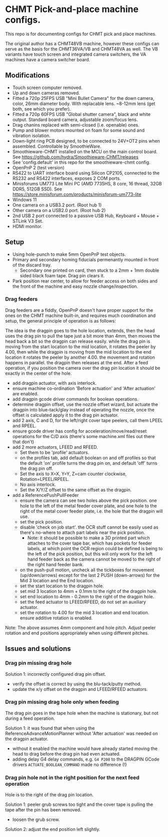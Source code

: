 # CHMT Pick-and-place machine configs.

This repo is for documenting configs for CHMT pick and place machines.

The original author has a CHMT48VB machine, however these configs can serve as the basis for the CHMT36VA/VB and CHMT48VA as well. The VB variants have touch screen and integrated camera switchers, the VA machines have a camera switcher board.

## Modifications

* Touch screen computer removed.
* Up and down cameras removed.
* Fitted a 720p 25FPS USB "Mini Bullet Camera" for the down camera, color, 26mm diameter body. With replacable lens. ~8-12mm lens (get both, see which you prefer).
* Fitted a 720p 60FPS USB "Global shutter camera", black and white output. Standard board camera, adjustable zoom/focus lens.
* Drag chanins replaced with semi-closed (i.e. openable) ones.
* Pump and blower motors mounted on foam for some sound and vibration isolation.
* Down-light ring PCB designed, to be connected to 24V+OT2 pins when assembled. Controllable by SmoothieWare.
* Smoothieware-CHMT installed on the MCU on the main control board.  See https://github.com/hydra/Smoothieware-CHMT/releases 
 * See 'config.default' in this repo for the smoothieware-chmt config.
* OpenPnP 2 (test version)
* RS422 to UART interface board using Silicon CP2105, connected to the RS232 and RS422 interfaces, exposes 2 COM ports.
* Minisforums UM773 Lite Mini PC (AMD 7735HS, 8 core, 16 thread, 32GB DDR5, 512GB SSD). See https://store.minisforum.com/products/minisforum-um773-lite
 * Windows 11
 * One camera on a USB3.2 port. (Root hub 1)
 * Other camera on a USB2.0 port. (Root hub 2)
 * 2nd USB 2 port connected to a passive USB Hub, Keyboard + Mouse + STLink V3 Set.
 * HDMI monitor.


## Setup

* Using hole-punch to make 5mm OpenPnP test objects.
* Primary and secondary homing fiducials permenantly mounted in front of the discard tray.
  * Secondary one printed on card, then stuck to a 2mm + 1mm double sided black foam tape.  Drag pin clears it.
* Park position rear center, to allow for feeder access on both sides and the front of the machine and easy nozzle change/inspection.

### Drag feeders

Drag feeders are a fiddly, OpenPnP doesn't have proper support for the ones on the CHMT machine built-in, and requires much coordination and setup, the general principle of operation is as follows:

The idea is the dragpin goes to the hole location, extends, then the head uses the drag pin to pull the tape just a bit more than 4mm, then moves the head back a bit so the dragpin can release easily. while the drag pin is moving from the start location to the mid location, it rotates the peeler by 4.00, then while the dragpin is moving from the mid location to the end location it rotates the peeler by another 4.00. the movement and rotation happens in parallel.  the dragpin then releases at the end.
After a feed operation, if you position the camera over the drag pin location it should be exactly in the center of the hole.

* add dragpin actuator, with axis interlock.
* ensure machine co-ordination 'Before actuation' and 'After actuation' are enabled.
* add dragpin gcode driver commands for boolean operations.
* determine dragpin offset, use the nozzle offset wizard, but actuate the dragpin into blue-tack/glay instead of operating the nozzle, once the offset is calculated apply it to the drag pin actuator.
* add 2 axis, C and D, for the left/right cover tape peelers, call them LPEEL and RPEEL.
* ensure gcode driver has config for acceleration/move/read/reset operations for the C/D axis (there's some machine.xml files out there that don't)
* add 2 more actuators, LFEED and RFEED.
  * Set them to be 'profile' actuators.
  * on the profiles tab, add default boolean on and off profiles so that the default 'on' profile turns the drag pin on, and default 'off' turns the drag pin off.
  * Set the axis to X=X, Y=Y, Z=cam counter clockwise, Rotation=LPEEL/RPEEL.
  * No axis interlock.
  * Set the X/Y/Z offset to the same offset as the dragpin.
* add a ReferencePushPullFeeder
  * ensure the camera can see two holes above the pick position. one hole to the left of the metal feeder cover plate, and one hole to the right of the metal cover feeder plate, i.e. the hole that the dragpin will use.
  * set the pick position.
  * disable 'check on job start'. the OCR stuff cannot be easily used as there's no-where to attach part labels near the pick position.
    * Note: it should be possible to make a 3D printed part which attaches to the cover tape bar, which has pockets for feeder labels, at which point the OCR region could be defined is being to the left of the pick position, but this will only work for the left hand feeder back as the camera cannot be moved to the right of the right hand feeder bank.
  * on the push-pull motion, uncheck all the tickboxes for movement (up/down/arrows) except for the last 2 PUSH (down-arrows) for the Mid 3 location and the End location.
  * set the start location to the dragpin hole.
  * set mid 3 location to 4mm + 0.1mm to the right of the dragpin hole.
  * set end location to 4mm - 0.2mm to the right of the dragpin hole.
  * set the feed actuator to LFEED/RFEED, do not set an auxiliary actuator.
  * set the rotation to 4.00 for the mid 3 location and end location. ensure additive rotation is enabled.

Note: The above assumes 4mm component and hole pitch. Adjust peeler rotation and end positions appropriately when using different pitches. 

## Issues and solutions

### Drag pin missing drag hole

Solution 1: incorrectly configured drag pin offset.
 * verify the offset is correct by using the blu-tack/putty method.
 * update the x/y offset on the dragpin and LFEED/RFEED actuators.

### Drag pin missing drag hole only when feeding

The drag pin goes in the tape hole when the machine is stationary, but not during a feed operation.

Solution 1: it was found that when using the ReferenceAdvanceMotionPlanner without 'After actuation' was needed on the dragpin actuator.
  * without it enabled the machine would have already started moving the head to drag before the drag pin had even actuated.
  * adding delay G4 delay commands, e.g. `G4 P200` to the DRAGPIN GCode drivers `ACTUATE_BOOLEAN_COMMAND` made no difference (!)

### Drag pin hole not in the right position for the next feed operation

Hole is to the right of the drag pin location. 

Solution 1: peeler grub screws too tight and the cover tape is pulling the tape after the pin has been removed.
* loosen the grub screw.

Solution 2: adjust the end position left slightly.
